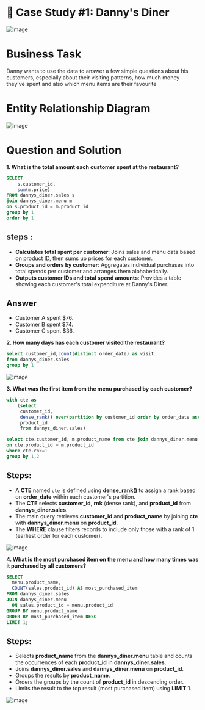 
# 🍜 Case Study #1: Danny's Diner
![image](https://github.com/chinmay002/8-Week-SQL-Challenge/assets/60249099/6e51e243-b24f-457c-8202-869c46823844)


# Business Task
Danny wants to use the data to answer a few simple questions about his customers, especially about their visiting patterns, how much money they’ve spent and also which menu items are their favourite

# Entity Relationship Diagram
![image](https://github.com/chinmay002/8-Week-SQL-Challenge/assets/60249099/8099fe0a-c447-435b-af59-ac10d6ccce5a)


# Question and Solution
**1. What is the total amount each customer spent at the restaurant?**

~~~~sql
SELECT
  	s.customer_id,
    sum(m.price)
FROM dannys_diner.sales s
join dannys_diner.menu m
on s.product_id = m.product_id
group by 1
order by 1
~~~~
## steps :
* **Calculates total spent per customer**: Joins sales and menu data based on product ID, then sums up prices for each customer.
* **Groups and orders by customer**: Aggregates individual purchases into total spends per customer and arranges them alphabetically.
* **Outputs customer IDs and total spend amounts**: Provides a table showing each customer's total expenditure at Danny's Diner.

## Answer
* Customer A spent $76.
* Customer B spent $74.
* Customer C spent $36.

**2. How many days has each customer visited the restaurant?**

~~~~sql
select customer_id,count(distinct order_date) as visit 
from dannys_diner.sales
group by 1
~~~~
![image](https://github.com/chinmay002/8-Week-SQL-Challenge/assets/60249099/606ecac1-d696-4db2-8586-9d67b49c6528)

**3. What was the first item from the menu purchased by each customer?**
~~~~sql
with cte as 
	(select 
     customer_id,
     dense_rank() over(partition by customer_id order by order_date asc) as rnk,
     product_id  
     from dannys_diner.sales) 

select cte.customer_id, m.product_name from cte join dannys_diner.menu m
on cte.product_id = m.product_id
where cte.rnk=1
group by 1,2
~~~~
## Steps:
- A **CTE** named `cte` is defined using **dense_rank()** to assign a rank based on **order_date** within each customer's partition.
- The **CTE** selects **customer_id**, **rnk** (dense rank), and **product_id** from **dannys_diner.sales**.
- The main query retrieves **customer_id** and **product_name** by joining **cte** with **dannys_diner.menu** on **product_id**.
- The **WHERE** clause filters records to include only those with a rank of 1 (earliest order for each customer).

![image](https://github.com/chinmay002/8-Week-SQL-Challenge/assets/60249099/2fade4f4-962f-4659-8852-5305b051ad87)

**4. What is the most purchased item on the menu and how many times was it purchased by all customers?**
~~~~sql
SELECT 
  menu.product_name,
  COUNT(sales.product_id) AS most_purchased_item
FROM dannys_diner.sales
JOIN dannys_diner.menu
  ON sales.product_id = menu.product_id
GROUP BY menu.product_name
ORDER BY most_purchased_item DESC
LIMIT 1;
~~~~
## Steps:
- Selects **product_name** from the **dannys_diner.menu** table and counts the occurrences of each **product_id** in **dannys_diner.sales**.
- Joins **dannys_diner.sales** and **dannys_diner.menu** on **product_id**.
- Groups the results by **product_name**.
- Orders the groups by the count of **product_id** in descending order.
- Limits the result to the top result (most purchased item) using **LIMIT 1**.

![image](https://github.com/chinmay002/8-Week-SQL-Challenge/assets/60249099/7df85dbc-9eda-4817-ac2b-9b10e07e0235)



